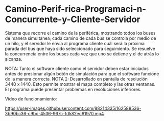 # Camino-Perif-rica-Programaci-n-Concurrente-y-Cliente-Servidor
Sistema que recorre el camino de la periférica, mostrando todos los buses de manera simultanea; cada camino de cada bus se controla por medio de un hilo, y el servidor le envía al programa cliente cuál será la próxima parada del bus que haya sido seleccionado para seguimiento. Se resuelve la concurrencia entre los buses cada vez que uno se detiene y el de atrás lo alcanza.

NOTA: Tanto el software cliente como el servidor deben estar iniciados antes de presionar algún botón de simulación para que el software funcione de la manera correcta. 
NOTA 2: Desarrollado en pantalla de resolución 3440 x 1440. Esto permite mostrar el mapa completo y las otras ventanas. El programa puede presentar problemas en resoluciones inferiores.

Video de funcionamiento: 

https://user-images.githubusercontent.com/88214335/162588536-3b90bc36-c9bc-4536-967c-fd582ec61970.mp4
